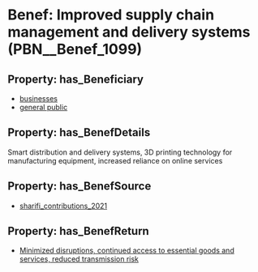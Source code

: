 # Benef: __Improved supply chain management and delivery systems__ (PBN__Benef_1099)

## Property: has_Beneficiary

* [businesses](../Stakeholder/PBN__Stakeholder_147)
* [general public](../Stakeholder/PBN__Stakeholder_29)

## Property: has_BenefDetails

Smart distribution and delivery systems, 3D printing technology for manufacturing equipment, increased reliance on online services

## Property: has_BenefSource

* [sharifi_contributions_2021](../Article/PBN__Article_227)

## Property: has_BenefReturn

* [Minimized disruptions, continued access to essential goods and services, reduced transmission risk](../BenefReturn/PBN__BenefReturn_1228)

